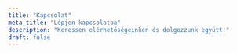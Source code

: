 ```yaml
---
title: "Kapcsolat"
meta_title: "Lépjen kapcsolatba"
description: "Keressen elérhetőségeinken és dolgozzunk együtt!"
draft: false
---
```

